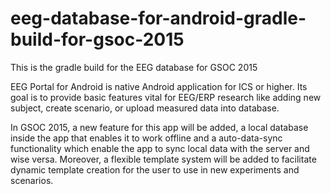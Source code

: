 # eeg-database-for-android-gradle-build-for-gsoc-2015
This is the gradle build for the EEG database for GSOC 2015

EEG Portal for Android is native Android application for ICS or higher. Its goal is to provide basic features vital for EEG/ERP research like adding new subject, create scenario, or upload measured data into database.

In GSOC 2015, a new feature for this app will be added, a local database inside the app that enables it to work offline and a auto-data-sync functionality which enable the app to sync local data with the server and wise versa. 
Moreover, a flexible template system will be added to facilitate dynamic template creation for the user to use in new experiments and scenarios.
